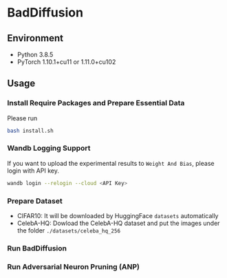 # BadDiffusion

## Environment

- Python 3.8.5
- PyTorch 1.10.1+cu11 or 1.11.0+cu102

## Usage

### Install Require Packages and Prepare Essential Data

Please run

```bash
bash install.sh
```

### Wandb Logging Support

If you want to upload the experimental results to ``Weight And Bias``, please login with API key.

```bash
wandb login --relogin --cloud <API Key>
```

### Prepare Dataset

- CIFAR10: It will be downloaded by HuggingFace ``datasets`` automatically
- CelebA-HQ: Dowload the CelebA-HQ dataset and put the images under the folder ``./datasets/celeba_hq_256``

### Run BadDiffusion

### Run Adversarial Neuron Pruning (ANP)


